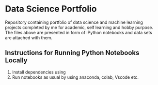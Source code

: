 # Data Science Portfolio

Repository containing portfolio of data science and machine learning projects completed by me for academic, self learning and hobby purpose. The files above are presented in form of iPython notebooks and data sets are attached with them.


## Instructions for Running Python Notebooks Locally

1. Install dependencies using 
2. Run notebooks as usual by using anaconda, colab, Vscode etc.

